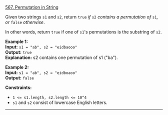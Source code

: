[567. Permutation in String](https://leetcode.com/problems/permutation-in-string/)

Given two strings `s1` and `s2`, return `true` _if_ `s2` _contains a permutation of_ `s1`_, or_ `false` _otherwise_.

In other words, return `true` if one of `s1`'s permutations is the substring of `s2`.

**Example 1:**  
**Input:** `s1 = "ab", s2 = "eidbaooo"`  
**Output:** `true`  
**Explanation:** s2 contains one permutation of s1 ("ba").

**Example 2:**  
**Input:** `s1 = "ab", s2 = "eidboaoo"`  
**Output:** `false`  

**Constraints:**
- `1 <= s1.length, s2.length <= 10^4`
- `s1` and `s2` consist of lowercase English letters.

---

